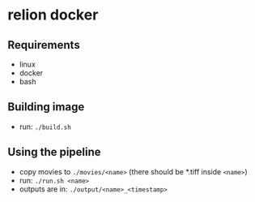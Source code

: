# relion docker

## Requirements

- linux
- docker
- bash

## Building image

- run: `./build.sh`

## Using the pipeline

- copy movies to `./movies/<name>` (there should be *.tiff inside `<name>`)
- run: `./run.sh <name>`
- outputs are in: `./output/<name>_<timestamp>`